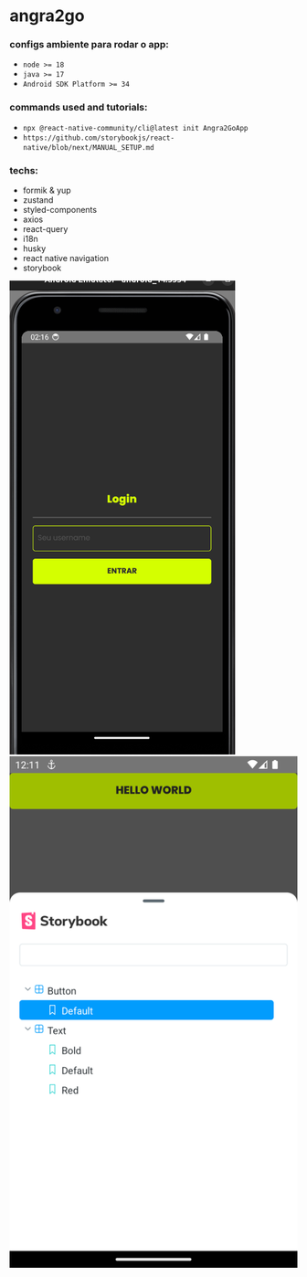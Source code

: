 # angra2go

### configs ambiente para rodar o app:
- `node >= 18`
- `java >= 17`
- `Android SDK Platform >= 34`

### commands used and tutorials:
- `npx @react-native-community/cli@latest init Angra2GoApp`
- `https://github.com/storybookjs/react-native/blob/next/MANUAL_SETUP.md`

### techs:
- formik & yup
- zustand
- styled-components
- axios
- react-query
- i18n
- husky
- react native navigation
- storybook

![print login](./assets/print_login.png)
![print storybook](./assets/storybook.png)
